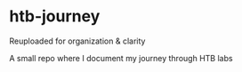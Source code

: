 # htb-journey

Reuploaded for organization & clarity

A small repo where I document my journey through HTB labs
